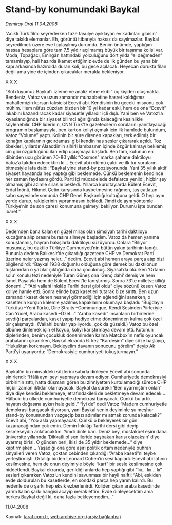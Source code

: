 # Stand-by konumundaki Baykal

*Demiray Oral 11.04.2008*

<div class="yazi">“Acıklı Türk filmi seyrederken taze fasulye ayıklayan ev kadınları gibisin” diye takıldı elemanlar. Eh, görüntü itibarıyla haksız da sayılmazlar. Baykal seyredilmek üzere eve toplaşılmış durumda. Benim önümde, yaptığım hassas hesaplara göre tam 7,5 yıldır açılmamış büyük bir taşınma kolisi var. Moda, Topağacı, Emirgân hattındaki yolculuğunu dört yılda “el değmeden” tamamlayıp, hali hazırda ikamet ettiğimiz evde de ilk günden bu yana bir kapı arkasında hazırolda duran koli, bu gece açılacak. Heyecan dorukta filan değil ama yine de içinden çıkacaklar merakla bekleniyor.

X X X

“Sol duyumuz Baykal’ı izleme ve analiz etme ekibi” üç kişiden oluşmakta. Bendeniz, Vatoz ve uzun zamandır muhabbetine hasret kaldığımız mahallemizin korsan taksicisi Ecevit abi. Kendisinin bu geceki misyonu çok mühim. Hem nüfus cüzdanı bizden bir 10 yıl kadar eski, hem de ona “Ecevit” lakabını kazandıracak kadar siyasetle yıllardır içli dışlı. Yani ben ve Vatoz’la kıyaslandığında bir siyaset bilimci ağırlığında kalacağını kesinlikle söylenebilir.
CHP liderinin, CNN Türk’te gazetecilerin sorularını yanıtlayacağı programın başlamasıyla, ben karton koliyi açmak için ilk hamlede bulundum, Vatoz “Volume” yaptı.
Kolinin bir süre direnen kapakları, terk edilmiş bir konağın kapılarının gıcırdaması gibi kendin has sesler çıkararak açıldı. 
Toz öbekleri, yıllardır Alaaddin’in sihirli lambasının içinde özgür kalmayı beklemiş cin gibi özgürlüğünü ilan edip uçuşmaya başladı. Ben tam, kutunun en dibinden ucu görünen 70-80 yıllık “Cosmos” marka şahane daktiloyu Vatoz’a takdim edecektim ki... Ecevit abi rolümü çaldı ve ilk tur soruların bitmesiyle lafa daldı: “Baykal yine stand-by pozisyonunda. Yani 35 yıllık aktif siyaset hayatında hep yaptığı gibi beklemede. Çünkü beklemenin kendince her zaman faydasını gördü. Parti içi mücadelede defalarca yenildi, hiçbir şey olmamış gibi azimle sırasını bekledi. Yıllarca kurultaylarda Bülent Ecevit, Erdal İnönü, Hikmet Çetin karşısında kaybetmesine rağmen, taş çatlatan sabrı sayesinde sonunda CHP Genel Başkanlığı koltuğuna geldi. O hep aynı yerde durup, rakiplerinin yıpranmasını bekledi. ?imdi de aynı yöntemle Türkiye’nin de son çaresi konumuna gelmeyi bekliyor. Durumu işte bundan ibaret.”

X X X

Dedemden bana kalan en güzel miras olan simsiyah tarihi daktiloyu kucağıma alıp orasını burasını silmeye başladım. Vatoz da hemen yanıma konuşlanmış, hayran bakışlarla daktiloyu süzüyordu. Onlara “Biliyor musunuz, bu daktilo Türkiye Cumhuriyeti’nin bütün yakın tarihinin tanığı. Bununla dedem Balıkesir’de çıkardığı gazetede CHP ve Demokrat Parti üzerine neler yazmış neler...” dedim. 
Ecevit abi hemen araya parça atıp bizi bilgilendirdi: “Baykal 1938 doğumlu olduğuna göre demek bu daktilonun tuşlarından o yazılar çıktığında daha çocukmuş. Siyasal’da okurken ‘Ortanın solu’ konulu tezi nedeniyle Turan Güneş ona ‘Genç dahi’ demiş ve hem İsmet Paşa’yla hem de Bülent Ecevit’le tanıştırmış. Sonra 73’te milletvekilliği dönemi...”
“Abi vallahi İnkılâp Tarihi dersi gibi oldu” diye sözünü kesen Vatoz koliye hamle etti. Sonra elinde bazı kasetleri tutarak bize sırıttı. Ben uzun zamandır kaset denen nesneyi görmediği için eğlendiğini sanırken, o kasetlerin kurşun kalemle yazılmış kapaklarını okumaya başladı: “Buğdayın Türküsü –Yeni Türkü, Dire Straits –Communique, Kendi Sesinden ?iirleriyle-Can Yücel, Araba kasedi –Özel...”
“Araba kasedi” insanların birbirlerine sevdiği parçalardan, kaset yapıp hediye etme döneminden kalma çok özel bir çalışmaydı. (Vallahi bunlar yapılıyordu, çok da güzeldi.)
Vatoz bu özel albüme dinlemek için el koyup, koliyi karıştırmaya devam etti. Kutunun diplerinden, benim çocukluk dönemimden kalma Matcbox’ın nefis oyuncak arabalarını çıkarırken, Baykal ekranda 6. kez “Kardeşim” diye söze başlayıp, “Hukuktan korkmayın. Bekleyelim davanın sonucunu görelim” deyip Ak Parti’yi uyarıyordu: “Demokrasiyle cumhuriyeti tokuşturmayın.”

X X X

Baykal’ın bu minvaldeki sözlerini sabırla dinleyen Ecevit abi sonunda sinirlendi: “Hâlâ aynı şeyi yapmaya devam ediyor. Cumhuriyetle demokrasiyi birbirinin zıttı, hatta düşmanı gören bu zihniyetten kurtulamadığı sürece CHP hiçbir zaman iktidar olamayacak. Baykal da sürekli ‘Ben uyarmıştım onları’ diye diye kendisi beklemeye, etrafındakileri de bekletmeye devam edecek.... Hâlbuki bu ülkede cumhuriyetle demokrasi barışacak. Çünkü bu artık hayatın doğasına aykırı hale geldi.”
“İyi de” dedi Vatoz “Madem cumhuriyetle demokrasi barışacak diyorsun, yani Baykal senin deyiminle şu meşhur stand-by konumundan vazgeçip bazı adımlar mı atmak zorunda kalacak?”
Ecevit abi, “Yoo asla yapmayacak. Çünkü o bekleyerek bir gün kazanacağından çok emin. Demin İnkılâp Tarihi dersi gibi deyip kesmeseydin anlatacaktım. ?imdi dinle bari. Deniz bey, müstakbel eşini daha üniversite yıllarında ‘Dikkatli ol sen ileride başbakan karısı olacaksın’ diye uyarmış birisi. O günden beri, ikisi de 35 yıldır beklemede...” diye kaptırmışken... Yaşadığı ona göre aşırı politik ortam nedeniyle buhran sinyalleri veren Vatoz, çoktan cebinden çıkardığı “Araba kaseti”ni teybe yerleştirmişti. 
Ortalığı birden Leonard Cohen’in sesi kapladı. Ecevit abi lafının kesilmesine, hem de onun deyimiyle böyle “kart” bir sesle kesilmesine çok hiddetlendi. 
Baykal ekranda, gerildiği anlarda hep yaptığı gibi “Iııı... Iııı... Iıı” sesleri çıkarırken Vatoz’un kendini savunması bir hayli naifti: “Abi, eskiden evde doldurulan bu kasetlerde, en sondaki parça hep yarım kalırdı. Bu nedenle de o şarkı hep eksik ezberlenirdi. Koliden çıkan araba kasedinde yarım kalan şarkı hangisi acayip merak ettim. Evde dinleyecektim ama herkes Baykal değil ki, daha fazla bekleyemedim...”

11.04.2008</div>

Kaynak: [taraf.com.tr](m), [web.archive.org (arşiv bağlantısı)](http://web.archive.org/web/20101201092252/http://taraf.com.tr/demiray-oral/makale-stand-by-konumundaki-baykal.htm)
